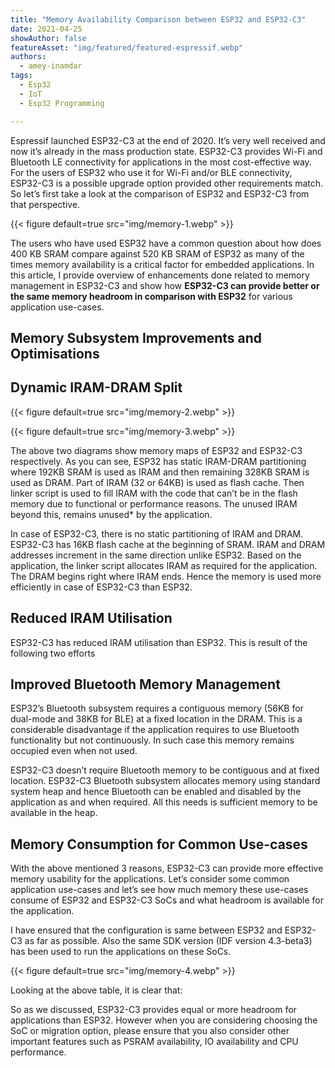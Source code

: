 ```yaml
---
title: "Memory Availability Comparison between ESP32 and ESP32-C3"
date: 2021-04-25
showAuthor: false
featureAsset: "img/featured/featured-espressif.webp"
authors:
  - amey-inamdar
tags:
  - Esp32
  - IoT
  - Esp32 Programming

---
```

Espressif launched ESP32-C3 at the end of 2020. It’s very well received and now it’s already in the mass production state. ESP32-C3 provides Wi-Fi and Bluetooth LE connectivity for applications in the most cost-effective way. For the users of ESP32 who use it for Wi-Fi and/or BLE connectivity, ESP32-C3 is a possible upgrade option provided other requirements match. So let’s first take a look at the comparison of ESP32 and ESP32-C3 from that perspective.

{{< figure
    default=true
    src="img/memory-1.webp"
    >}}

The users who have used ESP32 have a common question about how does 400 KB SRAM compare against 520 KB SRAM of ESP32 as many of the times memory availability is a critical factor for embedded applications. In this article, I provide overview of enhancements done related to memory management in ESP32-C3 and show how __ESP32-C3 can provide better or the same memory headroom in comparison with ESP32__  for various application use-cases.

## Memory Subsystem Improvements and Optimisations

## Dynamic IRAM-DRAM Split

{{< figure
    default=true
    src="img/memory-2.webp"
    >}}

{{< figure
    default=true
    src="img/memory-3.webp"
    >}}

The above two diagrams show memory maps of ESP32 and ESP32-C3 respectively. As you can see, ESP32 has static IRAM-DRAM partitioning where 192KB SRAM is used as IRAM and then remaining 328KB SRAM is used as DRAM. Part of IRAM (32 or 64KB) is used as flash cache. Then linker script is used to fill IRAM with the code that can’t be in the flash memory due to functional or performance reasons. The unused IRAM beyond this, remains unused* by the application.

In case of ESP32-C3, there is no static partitioning of IRAM and DRAM. ESP32-C3 has 16KB flash cache at the beginning of SRAM. IRAM and DRAM addresses increment in the same direction unlike ESP32. Based on the application, the linker script allocates IRAM as required for the application. The DRAM begins right where IRAM ends. Hence the memory is used more efficiently in case of ESP32-C3 than ESP32.

## Reduced IRAM Utilisation

ESP32-C3 has reduced IRAM utilisation than ESP32. This is result of the following two efforts

## Improved Bluetooth Memory Management

ESP32’s Bluetooth subsystem requires a contiguous memory (56KB for dual-mode and 38KB for BLE) at a fixed location in the DRAM. This is a considerable disadvantage if the application requires to use Bluetooth functionality but not continuously. In such case this memory remains occupied even when not used.

ESP32-C3 doesn’t require Bluetooth memory to be contiguous and at fixed location. ESP32-C3 Bluetooth subsystem allocates memory using standard system heap and hence Bluetooth can be enabled and disabled by the application as and when required. All this needs is sufficient memory to be available in the heap.

## Memory Consumption for Common Use-cases

With the above mentioned 3 reasons, ESP32-C3 can provide more effective memory usability for the applications. Let’s consider some common application use-cases and let’s see how much memory these use-cases consume of ESP32 and ESP32-C3 SoCs and what headroom is available for the application.

I have ensured that the configuration is same between ESP32 and ESP32-C3 as far as possible. Also the same SDK version (IDF version 4.3-beta3) has been used to run the applications on these SoCs.

{{< figure
    default=true
    src="img/memory-4.webp"
    >}}

Looking at the above table, it is clear that:

So as we discussed, ESP32-C3 provides equal or more headroom for applications than ESP32. However when you are considering choosing the SoC or migration option, please ensure that you also consider other important features such as PSRAM availability, IO availability and CPU performance.
